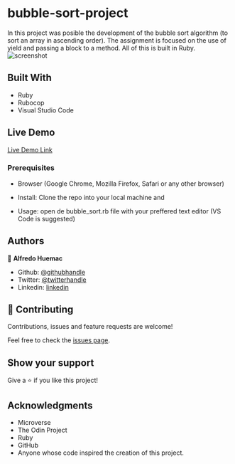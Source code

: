 # bubble-sort-project
In this project was posible the development of the bubble sort algorithm (to sort an array in ascending order). The assignment is focused on the use of yield and passing a block to a method. All of this is built in Ruby.
![screenshot]()

## Built With

- Ruby
- Rubocop
- Visual Studio Code

## Live Demo

[Live Demo Link](https://huemac-alfredo.github.io/HTML-CSS-capstone-project/.)

### Prerequisites

- Browser (Google Chrome, Mozilla Firefox, Safari or any other browser)

- Install: Clone the repo into your local machine and 

- Usage: open de bubble_sort.rb file with your preffered text editor (VS Code is suggested)

## Authors

👤 **Alfredo Huemac**

- Github: [@githubhandle](https://github.com/Huemac-Alfredo)
- Twitter: [@twitterhandle](https://twitter.com/AlfredoHuemac)
- Linkedin: [linkedin](https://www.linkedin.com/in/alfredo-huemac-c%C3%B3rdova-173b481b2/)

## 🤝 Contributing

Contributions, issues and feature requests are welcome!

Feel free to check the [issues page](https://github.com/Huemac-Alfredo/HTML-CSS-capstone-project/issues).

## Show your support

Give a ⭐️ if you like this project!

## Acknowledgments

- Microverse
- The Odin Project
- Ruby
- GitHub
- Anyone whose code inspired the creation of this project. 

